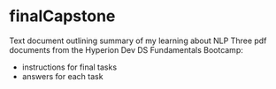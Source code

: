 # finalCapstone
Text document outlining summary of my learning about NLP
Three pdf documents from the Hyperion Dev DS Fundamentals Bootcamp:
 - instructions for final tasks
 - answers for each task
